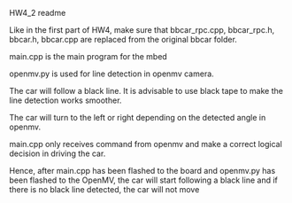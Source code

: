 HW4_2 readme

Like in the first part of HW4, make sure that bbcar_rpc.cpp,
bbcar_rpc.h, bbcar.h, bbcar.cpp are replaced from the 
original bbcar folder.

main.cpp is the main program for the mbed

openmv.py is used for line detection in openmv camera.

The car will follow a black line. It is advisable to use black tape
to make the line detection works smoother.

The car will turn to the left or right depending on the detected angle 
in openmv.

main.cpp only receives command from openmv and make a 
correct logical decision in driving the car.

Hence, after main.cpp has been flashed to the board and
openmv.py has been flashed to the OpenMV,
the car will start following a black line and if there is no
black line detected, the car will not move